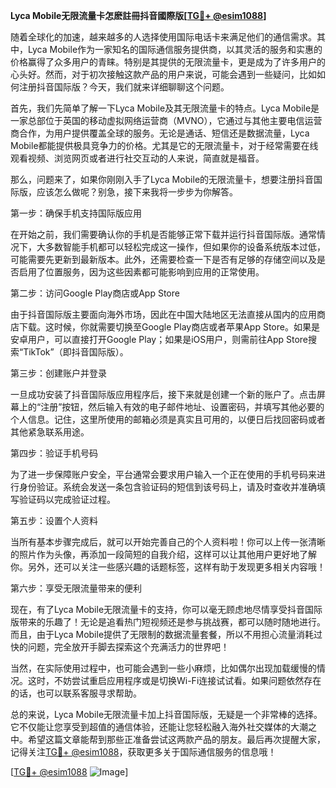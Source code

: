 **Lyca Mobile无限流量卡怎麽註冊抖音國際版[[TG💪+ @esim1088](https://t.me/s/esim1088)]**

随着全球化的加速，越来越多的人选择使用国际电话卡来满足他们的通信需求。其中，Lyca Mobile作为一家知名的国际通信服务提供商，以其灵活的服务和实惠的价格赢得了众多用户的青睐。特别是其提供的无限流量卡，更是成为了许多用户的心头好。然而，对于初次接触这款产品的用户来说，可能会遇到一些疑问，比如如何注册抖音国际版？今天，我们就来详细聊聊这个问题。

首先，我们先简单了解一下Lyca Mobile及其无限流量卡的特点。Lyca Mobile是一家总部位于英国的移动虚拟网络运营商（MVNO），它通过与其他主要电信运营商合作，为用户提供覆盖全球的服务。无论是通话、短信还是数据流量，Lyca Mobile都能提供极具竞争力的价格。尤其是它的无限流量卡，对于经常需要在线观看视频、浏览网页或者进行社交互动的人来说，简直就是福音。

那么，问题来了，如果你刚刚入手了Lyca Mobile的无限流量卡，想要注册抖音国际版，应该怎么做呢？别急，接下来我将一步步为你解答。

第一步：确保手机支持国际版应用

在开始之前，我们需要确认你的手机是否能够正常下载并运行抖音国际版。通常情况下，大多数智能手机都可以轻松完成这一操作，但如果你的设备系统版本过低，可能需要先更新到最新版本。此外，还需要检查一下是否有足够的存储空间以及是否启用了位置服务，因为这些因素都可能影响到应用的正常使用。

第二步：访问Google Play商店或App Store

由于抖音国际版主要面向海外市场，因此在中国大陆地区无法直接从国内的应用商店下载。这时候，你就需要切换至Google Play商店或者苹果App Store。如果是安卓用户，可以直接打开Google Play；如果是iOS用户，则需前往App Store搜索“TikTok”（即抖音国际版）。

第三步：创建账户并登录

一旦成功安装了抖音国际版应用程序后，接下来就是创建一个新的账户了。点击屏幕上的“注册”按钮，然后输入有效的电子邮件地址、设置密码，并填写其他必要的个人信息。记住，这里所使用的邮箱必须是真实且可用的，以便日后找回密码或者其他紧急联系用途。

第四步：验证手机号码

为了进一步保障账户安全，平台通常会要求用户输入一个正在使用的手机号码来进行身份验证。系统会发送一条包含验证码的短信到该号码上，请及时查收并准确填写验证码以完成验证过程。

第五步：设置个人资料

当所有基本步骤完成后，就可以开始完善自己的个人资料啦！你可以上传一张清晰的照片作为头像，再添加一段简短的自我介绍，这样可以让其他用户更好地了解你。另外，还可以关注一些感兴趣的话题标签，这样有助于发现更多相关内容哦！

第六步：享受无限流量带来的便利

现在，有了Lyca Mobile无限流量卡的支持，你可以毫无顾虑地尽情享受抖音国际版带来的乐趣了！无论是追看热门短视频还是参与挑战赛，都可以随时随地进行。而且，由于Lyca Mobile提供了无限制的数据流量套餐，所以不用担心流量消耗过快的问题，完全放开手脚去探索这个充满活力的世界吧！

当然，在实际使用过程中，也可能会遇到一些小麻烦，比如偶尔出现加载缓慢的情况。这时，不妨尝试重启应用程序或是切换Wi-Fi连接试试看。如果问题依然存在的话，也可以联系客服寻求帮助。

总的来说，Lyca Mobile无限流量卡加上抖音国际版，无疑是一个非常棒的选择。它不仅能让您享受到超值的通信体验，还能让您轻松融入海外社交媒体的大潮之中。希望这篇文章能帮到那些正准备尝试这两款产品的朋友。最后再次提醒大家，记得关注[TG💪+ @esim1088](https://t.me/s/esim1088)，获取更多关于国际通信服务的信息哦！

[[TG💪+ @esim1088](https://t.me/s/esim1088) ![Image](https://i.postimg.cc/4NQfJmqS/Snipaste-2025-05-13-00-14-12.png)]